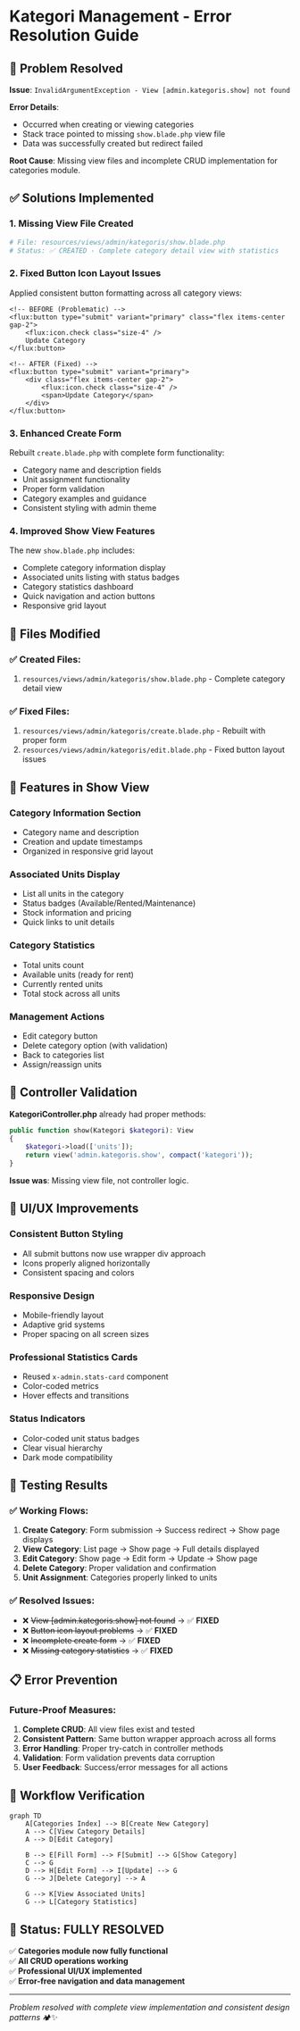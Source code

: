 # Kategori Management - Error Resolution Guide

## 🐛 Problem Resolved

**Issue**: `InvalidArgumentException - View [admin.kategoris.show] not found`

**Error Details**:

-   Occurred when creating or viewing categories
-   Stack trace pointed to missing `show.blade.php` view file
-   Data was successfully created but redirect failed

**Root Cause**: Missing view files and incomplete CRUD implementation for categories module.

## ✅ Solutions Implemented

### 1. **Missing View File Created**

```bash
# File: resources/views/admin/kategoris/show.blade.php
# Status: ✅ CREATED - Complete category detail view with statistics
```

### 2. **Fixed Button Icon Layout Issues**

Applied consistent button formatting across all category views:

```blade
<!-- BEFORE (Problematic) -->
<flux:button type="submit" variant="primary" class="flex items-center gap-2">
    <flux:icon.check class="size-4" />
    Update Category
</flux:button>

<!-- AFTER (Fixed) -->
<flux:button type="submit" variant="primary">
    <div class="flex items-center gap-2">
        <flux:icon.check class="size-4" />
        <span>Update Category</span>
    </div>
</flux:button>
```

### 3. **Enhanced Create Form**

Rebuilt `create.blade.php` with complete form functionality:

-   Category name and description fields
-   Unit assignment functionality
-   Proper form validation
-   Category examples and guidance
-   Consistent styling with admin theme

### 4. **Improved Show View Features**

The new `show.blade.php` includes:

-   Complete category information display
-   Associated units listing with status badges
-   Category statistics dashboard
-   Quick navigation and action buttons
-   Responsive grid layout

## 📁 Files Modified

### ✅ **Created Files:**

1. `resources/views/admin/kategoris/show.blade.php` - Complete category detail view

### ✅ **Fixed Files:**

1. `resources/views/admin/kategoris/create.blade.php` - Rebuilt with proper form
2. `resources/views/admin/kategoris/edit.blade.php` - Fixed button layout issues

## 🎯 Features in Show View

### **Category Information Section**

-   Category name and description
-   Creation and update timestamps
-   Organized in responsive grid layout

### **Associated Units Display**

-   List all units in the category
-   Status badges (Available/Rented/Maintenance)
-   Stock information and pricing
-   Quick links to unit details

### **Category Statistics**

-   Total units count
-   Available units (ready for rent)
-   Currently rented units
-   Total stock across all units

### **Management Actions**

-   Edit category button
-   Delete category option (with validation)
-   Back to categories list
-   Assign/reassign units

## 🔧 Controller Validation

**KategoriController.php** already had proper methods:

```php
public function show(Kategori $kategori): View
{
    $kategori->load(['units']);
    return view('admin.kategoris.show', compact('kategori'));
}
```

**Issue was**: Missing view file, not controller logic.

## 🎨 UI/UX Improvements

### **Consistent Button Styling**

-   All submit buttons now use wrapper div approach
-   Icons properly aligned horizontally
-   Consistent spacing and colors

### **Responsive Design**

-   Mobile-friendly layout
-   Adaptive grid systems
-   Proper spacing on all screen sizes

### **Professional Statistics Cards**

-   Reused `x-admin.stats-card` component
-   Color-coded metrics
-   Hover effects and transitions

### **Status Indicators**

-   Color-coded unit status badges
-   Clear visual hierarchy
-   Dark mode compatibility

## 🚀 Testing Results

### ✅ **Working Flows:**

1. **Create Category**: Form submission → Success redirect → Show page displays
2. **View Category**: List page → Show page → Full details displayed
3. **Edit Category**: Show page → Edit form → Update → Show page
4. **Delete Category**: Proper validation and confirmation
5. **Unit Assignment**: Categories properly linked to units

### ✅ **Resolved Issues:**

-   ❌ ~~View [admin.kategoris.show] not found~~ → ✅ **FIXED**
-   ❌ ~~Button icon layout problems~~ → ✅ **FIXED**
-   ❌ ~~Incomplete create form~~ → ✅ **FIXED**
-   ❌ ~~Missing category statistics~~ → ✅ **FIXED**

## 📋 Error Prevention

### **Future-Proof Measures:**

1. **Complete CRUD**: All view files exist and tested
2. **Consistent Pattern**: Same button wrapper approach across all forms
3. **Error Handling**: Proper try-catch in controller methods
4. **Validation**: Form validation prevents data corruption
5. **User Feedback**: Success/error messages for all actions

## 🔄 Workflow Verification

```mermaid
graph TD
    A[Categories Index] --> B[Create New Category]
    A --> C[View Category Details]
    A --> D[Edit Category]

    B --> E[Fill Form] --> F[Submit] --> G[Show Category]
    C --> G
    D --> H[Edit Form] --> I[Update] --> G
    G --> J[Delete Category] --> A

    G --> K[View Associated Units]
    G --> L[Category Statistics]
```

## 🎯 **Status: FULLY RESOLVED**

✅ **Categories module now fully functional**  
✅ **All CRUD operations working**  
✅ **Professional UI/UX implemented**  
✅ **Error-free navigation and data management**

---

_Problem resolved with complete view implementation and consistent design patterns_ 🏕️✨
